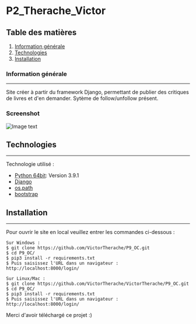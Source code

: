 # P2_Therache_Victor
## Table des matières
1. [Information générale](#general-info)
2. [Technologies](#technologies)
3. [Installation](#installation)

### Information générale
***
Site créer à partir du framework Django, permettant de publier des critiques de livres et d'en demander. Sytème de follow/unfollow présent.
### Screenshot
![Image text](https://i.ibb.co/LC80vpd/banniere-op.png)
## Technologies
***
Technologie utilisé :
* [Python 64bit](https://www.python.org/downloads/release/python-391/): Version 3.9.1
* [Django](https://www.djangoproject.com/)
* [os.path](https://docs.python.org/3/library/os.path.html)
* [bootstrap](https://getbootstrap.com/)
## Installation
***
Pour ouvrir le site en local veuillez entrer les commandes ci-dessous :
```
Sur Windows : 
$ git clone https://github.com/VictorTherache/P9_OC.git
$ cd P9_OC/
$ pip3 install -r requirements.txt 
$ Puis saisissez l'URL dans un navigateur : http://localhost:8000/login/
```
```
Sur Linux/Mac : 
$ git clone https://github.com/VictorTherache/VictorTherache/P9_OC.git
$ cd P9_OC/
$ pip3 install -r requirements.txt 
$ Puis saisissez l'URL dans un navigateur : http://localhost:8000/login/
```
Merci d'avoir téléchargé ce projet :) 
